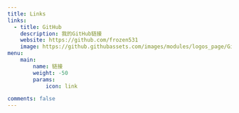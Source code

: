 ```yaml
---
title: Links
links:
  - title: GitHub
    description: 我的GitHub链接
    website: https://github.com/frozen531
    image: https://github.githubassets.com/images/modules/logos_page/GitHub-Mark.png
menu:
    main: 
        name: 链接
        weight: -50
        params:
            icon: link

comments: false
---
```

